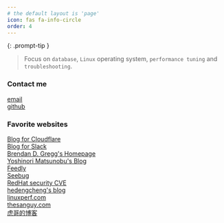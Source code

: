 ```yaml
---
# the default layout is 'page'
icon: fas fa-info-circle
order: 4
---
```


{: .prompt-tip }

> Focus on `database`, `Linux` operating system, `performance tuning` and `troubleshooting`.

### Contact me

[email](mailto:arsterc@gmail.com)  
[github](https://github.com/arsterc)  

### Favorite websites

[Blog for Cloudflare](https://blog.cloudflare.com/)  
[Blog for Slack](https://slack.engineering/)  
[Brendan D. Gregg's Homepage](http://www.brendangregg.com/)  
[Yoshinori Matsunobu's Blog](http://yoshinorimatsunobu.blogspot.com/)  
[Feedly](https://paper.seebug.org/)  
[Seebug](https://paper.seebug.org/)  
[RedHat security CVE](https://access.redhat.com/security/security-updates/#/cve)  
[hedengcheng's blog](http://hedengcheng.com/)  
[linuxperf.com](http://linuxperf.com/)  
[thesanguy.com](https://thesanguy.com/)  
[虎哥的博客](https://bohutang.me/)  
